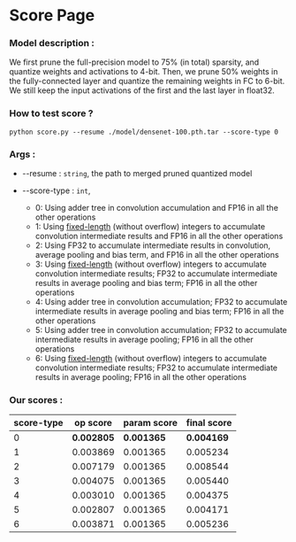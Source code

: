 # Score Page

### Model description :
We first prune the full-precision model to 75% (in total) sparsity, and quantize weights and activations to 4-bit.
Then, we prune 50% weights in the fully-connected layer and quantize the remaining weights in FC to 6-bit.
We still keep the input activations of the first and the last layer in float32. 

### How to test score ?

```shell
python score.py --resume ./model/densenet-100.pth.tar --score-type 0
```

### Args :
* --resume : `string`, the path to merged pruned quantized model
* --score-type :  `int`,

  * 0: Using adder tree in convolution accumulation and FP16 in all the other operations
  * 1: Using [fixed-length](https://github.com/wps712/MicroNet/blob/2b35f8d6e2abeb3fa19d949be73ade8c5479b35b/flops_utils.py#L98) (without overflow) integers to accumulate convolution intermediate results and FP16 in all the other operations
  * 2: Using FP32 to accumulate intermediate results in convolution, average pooling and bias term, and FP16 in all the other operations
  * 3: Using [fixed-length](https://github.com/wps712/MicroNet/blob/2b35f8d6e2abeb3fa19d949be73ade8c5479b35b/flops_utils.py#L98) (without overflow) integers to accumulate convolution intermediate results; FP32 to accumulate intermediate results in average pooling and bias term; FP16 in all the other operations
  * 4: Using adder tree in convolution accumulation; FP32 to accumulate intermediate results in average pooling and bias term; FP16 in all the other operations
  * 5: Using adder tree in convolution accumulation; FP32 to accumulate intermediate results in average pooling; FP16 in all the other operations
  * 6: Using [fixed-length](https://github.com/wps712/MicroNet/blob/2b35f8d6e2abeb3fa19d949be73ade8c5479b35b/flops_utils.py#L98) (without overflow) integers to accumulate convolution intermediate results; FP32 to accumulate intermediate results in average pooling; FP16 in all the other operations

### Our scores : 
score-type | op score | param score | final score
------------ | ------------- | ----------- | -----------------
0 | **0.002805** | **0.001365** | **0.004169**
1 | 0.003869 | 0.001365 | 0.005234
2 | 0.007179 | 0.001365 | 0.008544
3 | 0.004075 | 0.001365 | 0.005440
4 | 0.003010 | 0.001365 | 0.004375
5 | 0.002807 | 0.001365 | 0.004171
6 | 0.003871 | 0.001365 | 0.005236
